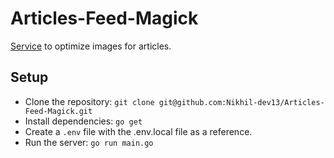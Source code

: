 # Articles-Feed-Magick

[Service](https://feeds-magick.herokuapp.com/) to optimize images for articles.

## Setup
- Clone the repository: `git clone git@github.com:Nikhil-dev13/Articles-Feed-Magick.git`
- Install dependencies: `go get`
- Create a `.env` file with the .env.local file as a reference.
- Run the server: `go run main.go`